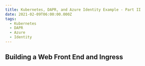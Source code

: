 ```yaml
---
title: Kubernetes, DAPR, and Azure Identity Example - Part II
date: 2021-02-09T06:00:00.000Z
tags:
  - Kubernetes
  - DAPR
  - Azure
  - Identity
---
```


## Building a Web Front End and Ingress
